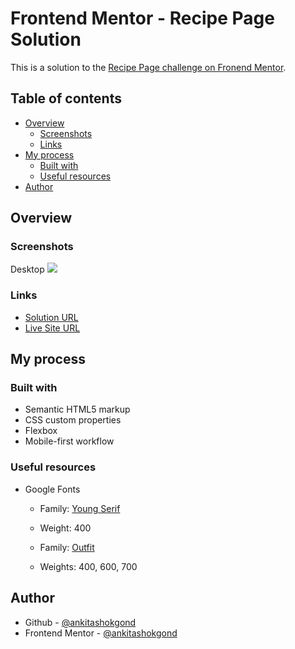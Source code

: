 # Frontend Mentor - Recipe Page Solution

This is a solution to the [Recipe Page challenge on Fronend Mentor](https://www.frontendmentor.io/challenges/recipe-page-KiTsR8QQKm).

## Table of contents

- [Overview](#overview)
  - [Screenshots](#screenshots)
  - [Links](#links)
- [My process](#my-process)
  - [Built with](#built-with)
  - [Useful resources](#useful-resources)
- [Author](#author)

## Overview

### Screenshots

Desktop
![](./static/images/screenshots/desktop.png)

### Links

- [Solution URL](https://github.com/ankitashokgond/frontendmentor-lp/tree/main/paths/first/recipe-page)
- [Live Site  URL](https://ankitashokgond.github.io/frontendmentor-lp/paths/first/recipe-page)

## My process

### Built with

- Semantic HTML5 markup
- CSS custom properties
- Flexbox
- Mobile-first workflow

### Useful resources

- Google Fonts
  - Family: [Young Serif](https://fonts.google.com/specimen/Young+Serif)
  - Weight: 400
  
  - Family: [Outfit](https://fonts.google.com/specimen/Outfit)
  - Weights: 400, 600, 700

## Author

- Github - [@ankitashokgond](https://github.com/ankitashokgond)
- Frontend Mentor - [@ankitashokgond](https://www.frontendmentor.io/profile/ankitashokgond)